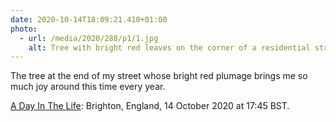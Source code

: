 ```yaml
---
date: 2020-10-14T18:09:21.410+01:00
photo:
  - url: /media/2020/288/p1/1.jpg
    alt: Tree with bright red leaves on the corner of a residential street.
---
```


The tree at the end of my street whose bright red plumage brings me so much joy around this time every year.

[A Day In The Life](https://micro.welltempered.net/2020/09/24/a-day-in.html): Brighton, England, 14 October 2020 at 17:45 BST.
